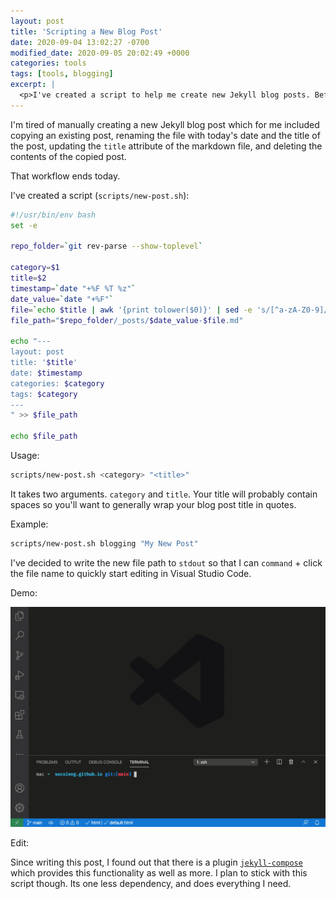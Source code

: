 ```yaml
---
layout: post
title: 'Scripting a New Blog Post'
date: 2020-09-04 13:02:27 -0700
modified_date: 2020-09-05 20:02:49 +0000
categories: tools
tags: [tools, blogging]
excerpt: |
  <p>I've created a script to help me create new Jekyll blog posts. Before this was copy/pasting an existing post... no more...</p>
---
```


I'm tired of manually creating a new Jekyll blog post which for me included copying an existing post, renaming the file
with today's date and the title of the post, updating the `title` attribute of the markdown file, and deleting the
contents of the copied post.

That workflow ends today.

I've created a script (`scripts/new-post.sh`):

```sh
#!/usr/bin/env bash
set -e

repo_folder=`git rev-parse --show-toplevel`

category=$1
title=$2
timestamp=`date "+%F %T %z"`
date_value=`date "+%F"`
file=`echo $title | awk '{print tolower($0)}' | sed -e 's/[^a-zA-Z0-9]/-/g'`
file_path="$repo_folder/_posts/$date_value-$file.md"

echo "---
layout: post
title: '$title'
date: $timestamp
categories: $category
tags: $category
---
" >> $file_path

echo $file_path
```

Usage:

```sh
scripts/new-post.sh <category> "<title>"
```

It takes two arguments. `category` and `title`. Your title will probably contain spaces so you'll want to generally wrap
your blog post title in quotes.

Example:

```sh
scripts/new-post.sh blogging "My New Post"
```

I've decided to write the new file path to `stdout` so that I can `command` + click the file name to quickly start
editing in Visual Studio Code.

Demo:

![New post script in action](/assets/img/new-post.gif)

Edit:

Since writing this post, I found out that there is a plugin [`jekyll-compose`](https://github.com/jekyll/jekyll-compose)
which provides this functionality as well as more. I plan to stick with this script though. Its one less dependency, and
does everything I need.

